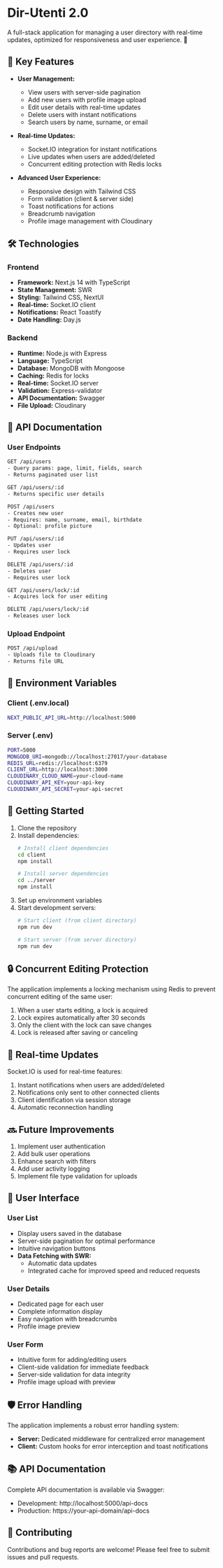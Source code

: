 # Dir-Utenti 2.0

A full-stack application for managing a user directory with real-time updates, optimized for responsiveness and user experience. 🎯

## 🚀 Key Features

- **User Management:**
  - View users with server-side pagination
  - Add new users with profile image upload
  - Edit user details with real-time updates
  - Delete users with instant notifications
  - Search users by name, surname, or email
  
- **Real-time Updates:**
  - Socket.IO integration for instant notifications
  - Live updates when users are added/deleted
  - Concurrent editing protection with Redis locks
  
- **Advanced User Experience:**
  - Responsive design with Tailwind CSS
  - Form validation (client & server side)
  - Toast notifications for actions
  - Breadcrumb navigation
  - Profile image management with Cloudinary

## 🛠️ Technologies

### Frontend
- **Framework:** Next.js 14 with TypeScript
- **State Management:** SWR
- **Styling:** Tailwind CSS, NextUI
- **Real-time:** Socket.IO client
- **Notifications:** React Toastify
- **Date Handling:** Day.js

### Backend
- **Runtime:** Node.js with Express
- **Language:** TypeScript
- **Database:** MongoDB with Mongoose
- **Caching:** Redis for locks
- **Real-time:** Socket.IO server
- **Validation:** Express-validator
- **API Documentation:** Swagger
- **File Upload:** Cloudinary

## 📡 API Documentation

### User Endpoints

```bash
GET /api/users
- Query params: page, limit, fields, search
- Returns paginated user list

GET /api/users/:id
- Returns specific user details

POST /api/users
- Creates new user
- Requires: name, surname, email, birthdate
- Optional: profile picture

PUT /api/users/:id
- Updates user
- Requires user lock

DELETE /api/users/:id
- Deletes user
- Requires user lock

GET /api/users/lock/:id
- Acquires lock for user editing

DELETE /api/users/lock/:id
- Releases user lock
```

### Upload Endpoint

```bash
POST /api/upload
- Uploads file to Cloudinary
- Returns file URL
```

## 🔧 Environment Variables

### Client (.env.local)
```bash
NEXT_PUBLIC_API_URL=http://localhost:5000
```

### Server (.env)
```bash
PORT=5000
MONGODB_URI=mongodb://localhost:27017/your-database
REDIS_URL=redis://localhost:6379
CLIENT_URL=http://localhost:3000
CLOUDINARY_CLOUD_NAME=your-cloud-name
CLOUDINARY_API_KEY=your-api-key
CLOUDINARY_API_SECRET=your-api-secret
```

## 🚦 Getting Started

1. Clone the repository
2. Install dependencies:
   ```bash
   # Install client dependencies
   cd client
   npm install

   # Install server dependencies
   cd ../server
   npm install
   ```
3. Set up environment variables
4. Start development servers:
   ```bash
   # Start client (from client directory)
   npm run dev

   # Start server (from server directory)
   npm run dev
   ```

## 🔒 Concurrent Editing Protection

The application implements a locking mechanism using Redis to prevent concurrent editing of the same user:

1. When a user starts editing, a lock is acquired
2. Lock expires automatically after 30 seconds
3. Only the client with the lock can save changes
4. Lock is released after saving or canceling

## 🔄 Real-time Updates

Socket.IO is used for real-time features:

1. Instant notifications when users are added/deleted
2. Notifications only sent to other connected clients
3. Client identification via session storage
4. Automatic reconnection handling

## 🔜 Future Improvements

1. Implement user authentication
2. Add bulk user operations
3. Enhance search with filters
4. Add user activity logging
5. Implement file type validation for uploads

## 🎨 User Interface

### User List
- Display users saved in the database
- Server-side pagination for optimal performance
- Intuitive navigation buttons
- **Data Fetching with SWR:**
  - Automatic data updates
  - Integrated cache for improved speed and reduced requests

### User Details
- Dedicated page for each user
- Complete information display
- Easy navigation with breadcrumbs
- Profile image preview

### User Form
- Intuitive form for adding/editing users
- Client-side validation for immediate feedback
- Server-side validation for data integrity
- Profile image upload with preview

## 🛡️ Error Handling

The application implements a robust error handling system:
- **Server:** Dedicated middleware for centralized error management
- **Client:** Custom hooks for error interception and toast notifications

## 📚 API Documentation

Complete API documentation is available via Swagger:
- Development: http://localhost:5000/api-docs
- Production: https://your-api-domain/api-docs

## 🙌 Contributing

Contributions and bug reports are welcome! Please feel free to submit issues and pull requests.
